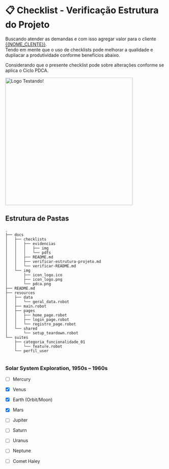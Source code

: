 
# 📋 Checklist - Verificação Estrutura do Projeto

Buscando atender as demandas e com isso agregar valor para o cliente [{{NOME_CLENTE}}]({{LINK_PROJETO}}). <br/>
Tendo em mente que o uso de checklists pode melhorar a qualidade e dupliacar a produtividade conforme benefícios abaixo.

Considerando que o presente checklist pode sobre alterações conforme se aplica o Ciclo PDCA. <br/>

<img src="../img/pdca.png" alt="Logo Testando!" title="dddddddd" style="width:400px;"/>


## Estrutura de Pastas

```
.
├── docs
│   ├── checklists
│   │   ├── evidencias
│   │   │   ├── img
│   │   │   └── pdfs
│   │   ├── README.md
│   │   ├── verificar-estrutura-projeto.md
│   │   └── verificar-README.md
│   └── img
│       ├── icon_logo.ico
│       ├── icon_logo.png
│       └── pdca.png
├── README.md
├── resources
│   ├── data
│   │   └── geral_data.robot
│   ├── main.robot
│   ├── pages
│   │   ├── home_page.robot
│   │   ├── login_page.robot
│   │   └── registro_page.robot
│   └── shared
│       └── setup_teardown.robot
└── suites
    ├── categoria_funcionalidade_01
    │   └── feature.robot
    └── perfil_user
    
```


### Solar System Exploration, 1950s – 1960s

- [ ] Mercury
- [x] Venus
- [x] Earth (Orbit/Moon)
- [x] Mars
- [ ] Jupiter
- [ ] Saturn
- [ ] Uranus
- [ ] Neptune
- [ ] Comet Haley






